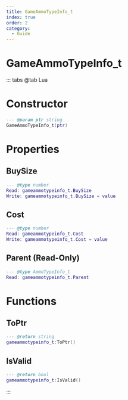 ```yaml
---
title: GameAmmoTypeInfo_t
index: true
order: 2
category:
  - Guide
---
```


# GameAmmoTypeInfo_t

::: tabs
@tab Lua
# Constructor
```lua
--- @param ptr string
GameAmmoTypeInfo_t(ptr)
```
# Properties
## BuySize 
```lua
--- @type number
Read: gameammotypeinfo_t.BuySize
Write: gameammotypeinfo_t.BuySize = value
```
## Cost 
```lua
--- @type number
Read: gameammotypeinfo_t.Cost
Write: gameammotypeinfo_t.Cost = value
```
## Parent (Read-Only)
```lua
--- @type AmmoTypeInfo_t
Read: gameammotypeinfo_t.Parent
```
# Functions
## ToPtr
```lua
--- @return string
gameammotypeinfo_t:ToPtr()
```
## IsValid
```lua
--- @return bool
gameammotypeinfo_t:IsValid()
```

:::